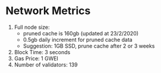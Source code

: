 # Network Metrics

1. Full node size:&#x20;
   * pruned cache is 160gb (updated at 23/2/2020)
   * 0.5gb daily increment for pruned cache data&#x20;
   * Suggestion: 1GB SSD, prune cache after 2 or 3 weeks
2. Block Time: 3 seconds
3. Gas Price: 1 GWEI
4. Number of validators: 139
